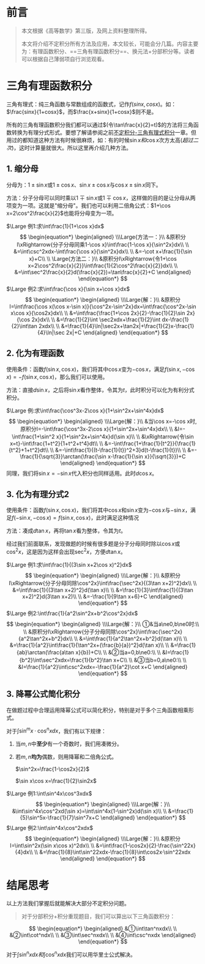 # 前言

> 本文根据《高等数学》第三版，及网上资料整理所得。
>
> 本文将介绍不定积分所有方法及应用，本文较长，可能会分几篇。内容主要为：有理函数积分、==三角有理函数积分==、换元法$+$分部积分等。读者可以根据自己薄弱项自行浏览观看。

# 三角有理函数积分

三角有理式：纯三角函数与常数组成的函数式，记作$f(sinx,cosx)$。如：$\frac{sinx}{1+cosx}$，而$\frac{x+sinx}{1+cosx}$则不是。

所有的三角有理函数积分我们都可以通过$(令\tan\frac{x}{2}=t)$的方法将三角函数转换为有理分式形式。要想了解请参阅之前[不定积分-三角有理式积分](https://sybblogs.fun/wp-content/uploads/2023/03/%E7%AC%AC%E4%BA%94%E7%AB%A0%E2%80%94%E4%B8%8D%E5%AE%9A%E7%A7%AF%E5%88%86.html#%E4%B8%89-%E4%B8%89%E8%A7%92%E6%9C%89%E7%90%86%E5%BC%8F%E7%A7%AF%E5%88%86)一章。但用过的都知道这种方法有时候很麻烦，如：有的时候$\sin x和\cos x$次方太高$(超过二次)$，这时计算量就很大。所以这里再介绍几种方法。

## 1. 缩分母

分母为：$1\pm\sin x$或$1\pm\cos x$、$\sin x\pm\cos x$与$\cos x\pm\sin x$同下。

方法：分子分母可以同时乘以$1\mp\sin x$或$1\mp\cos x$，这样做的目的是让分母从两项变为一项。这就是"缩分母"。我们也可以利用二倍角公式：$1+\cos x=2\cos^2\frac{x}{2}$也能将分母变为一项。

$\Large 例1:求\int\frac{1}{1+\cos x}dx$
$$
\begin{equation*}
	\begin{aligned}
\\\Large{方法一：}\\
&原积分I\xRightarrow{分子分母同乘1-\cos x}\int\frac{1-\cos x}{\sin^2x}dx\\
\\
&=\int\csc^2xdx-\int\frac{\cos x}{\sin^2x}dx\\
\\
&=-\cot x+\frac{1}{\sin x}+C\\
\\
\Large{方法二：}\\
&原积分I\xRightarrow{令1+\cos x=2\cos^2\frac{x}{2}}\int\frac{1}{2\cos^2\frac{x}{2}}dx\\
\\
&=\int\sec^2\frac{x}{2}d(\frac{x}{2})=\tan\frac{x}{2}+C
	\end{aligned}
\end{equation*}
$$
$\Large 例2:求\int\frac{\cos x}{\sin x+\cos x}dx$
$$
\begin{equation*}
	\begin{aligned}
\\\Large{解：}\\
&原积分I=\int\frac{\cos x(\cos x-\sin x)}{\cos^2x-\sin^2x}dx=\int\frac{\cos^2x-\sin x\cos x}{\cos2x}dx\\
\\
&=\int\frac{\frac{1+\cos 2x}{2}-\frac{1}{2}\sin 2x}{\cos 2x}dx\\
\\
&=\frac{1}{2}\int \sec2xdx+\frac{1}{2}\int dx-\frac{1}{2}\int\tan 2xdx\\
\\
&=\frac{1}{4}\ln|\sec2x+\tan2x|+\frac{1}{2}x-\frac{1}{4}\ln|\sec 2x|+C
	\end{aligned}
\end{equation*}
$$

## 2. 化为有理函数

使用条件：函数$f(\sin x,\cos x)$，我们将其中$\cos x$变为$-\cos x$，满足$f(\sin x,-\cos x)=-f(\sin x,\cos x)$，那么我们可以使用。

方法：直接$d\sin x$，之后将$\sin x$看作整体，令其为$t$，此时积分可以化为有利分式积分。

$\Large 例:求\int\frac{\cos^3x-2\cos x}{1+\sin^2x+\sin^4x}dx$
$$
\begin{equation*}
	\begin{aligned}
\\\Large{解：}\\
&当\cos x=-\cos x时,原积分I=-\int\frac{\cos^3x-2\cos x}{1+\sin^2x+\sin^4x}dx\\
\\
&I=-\int\frac{1+\sin^2 x}{1+\sin^2x+\sin^4x}d(\sin x)\\
\\
&\xRightarrow{令\sin x=t}-\int\frac{1+t^2}{1+t^2+t^4}dt\\
\\
&=-\int\frac{1+\frac{1}{t^2}}{\frac{1}{t^2}+1+t^2}dt\\
\\
&=-\int\frac{1}{(t-\frac{1}{t})^2+3}d(t-\frac{1}{t})\\
\\
&=-\frac{1}{\sqrt{3}}\arctan(\frac{\sin x-\frac{1}{\sin x}}{\sqrt{3}})+C
	\end{aligned}
\end{equation*}
$$
同理，我们将$\sin x=-\sin x$代入积分也同样适用。此时$d\cos x$。

## 3. 化为有理分式2

使用条件：函数$f(\sin x,\cos x)$，我们将其中$\cos x$和$\sin x$变为$-\cos x$与$-\sin x$，满足$f(-\sin x,-\cos x)=f(\sin x,\cos x)$，此时满足这种情况

方法：凑成$d\tan x$，再将$\tan x$看为整体，令其为$t$。

经过我们前面联系，发现做题的时候有很多题是分子分母同时除以$\cos x$或$\cos^2x$，这是因为这样会出现$\sec^2 x$，方便$d\tan x$。

$\Large 例1:求\int\frac{1}{(3\sin x+2\cos x)^2}dx$
$$
\begin{equation*}
	\begin{aligned}
\\\Large{解：}\\
&原积分I\xRightarrow{分子分母同除\cos^2x}\int\frac{\sec^2x}{(3\tan x+2)^2}dx\\
\\
&=\int\frac{1}{(3\tan x+2)^2}d(\tan x)\\
\\
&=\frac{1}{3}\int\frac{1}{(3\tan x+2)^2}d(3\tan x+2)\\
\\
&=-\frac{1}{9\tan x+6}+C
	\end{aligned}
\end{equation*}
$$
$\Large 例2:\int\frac{1}{a^2\sin^2x+b^2\cos^2x}dx$
$$
\begin{equation*}
	\begin{aligned}
\\\Large{解：}\\
①&当a\ne0,b\ne0时:\\
\\
&原积分I\xRightarrow{分子分母同除\cos^2x}\int\frac{\sec^2x}{a^2\tan^2x+b^2}dx\\
\\
&=\int\frac{1}{a^2\tan^2x+b^2}d(\tan x)\\
\\
&=\frac{1}{a^2}\int\frac{1}{\tan^2x+(\frac{b}{a})^2}d(\tan x)\\
\\
&=\frac{1}{ab}\arctan(\frac{a\tan x}{b})+C\\
\\
&②当a=0,b\ne0:\\
\\
&I=\frac{1}{b^2}\int\sec^2xdx=\frac{1}{b^2}\tan x+C\\
\\
&③当b=0,a\ne0:\\
\\
&I=\frac{1}{a^2}\int\csc^2xdx=-\frac{1}{a^2}\cot x+C
	\end{aligned}
\end{equation*}
$$

## 3. 降幂公式简化积分

在做题过程中合理运用降幂公式可以简化积分，特别是对于多个三角函数相乘形式。

对于$\int\sin^mx·\cos^nxdx$，我们有以下规律：

1. 当$m,n$中**至少**有一个奇数时，我们用凑微分。

2. 若$m,n$**均为**偶数，则用降幂和二倍角公式。

   $\sin^2x=\frac{1-\cos2x}{2}$

   $\sin x\cos x=\frac{1}{2}\sin2x$

$\Large 例1:\int\sin^4x\cos^3xdx$
$$
\begin{equation*}
	\begin{aligned}
\\\Large{解：}\\ 
&\int\sin^4x\cos^2xd(\sin x)=\int\sin^4x(1-\sin^2x)d(\sin x)\\
\\
&=\frac{1}{5}\sin^5x-\frac{1}{7}\sin^7x+C
	\end{aligned}
\end{equation*}
$$
$\Large 例2:\int\sin^4x\cos^2xdx$
$$
\begin{equation*}
	\begin{aligned}
\\\Large{解：}\\ 
&原积分I=\int\sin^2x(\sin x\cos x)^2dx\\
\\
&=\int\frac{1-\cos2x}{2}·\frac{\sin^22x}{4}dx\\
\\
&=\frac{1}{8}\int\sin^22xdx-\frac{1}{8}\int\cos2x·\sin^22xdx
	\end{aligned}
\end{equation*}
$$

# 结尾思考

以上方法我们掌握后就能解决大部分不定积分问题。

> 对于分部积分$+$积分重现题目，我们可以算出以下三角函数积分：

$$
\begin{equation*}
	\begin{aligned}
&①\int\tan^nxdx\\
\\
&②\int\cot^ndx\\
\\
&③\int\sec^nxdx\\
\\
&④\int\csc^nxdx
	\end{aligned}
\end{equation*}
$$

对于$\int\sin^nxdx和\int\cos^nxdx$我们可以用华里士公式解决。